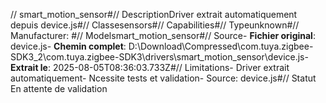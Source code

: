 // smart_motion_sensor#// DescriptionDriver extrait automatiquement depuis device.js#// Classesensors#// Capabilities#// Typeunknown#// Manufacturer: #// Modelsmart_motion_sensor#// Source- **Fichier original**: device.js- **Chemin complet**: D:\Download\Compressed\com.tuya.zigbee-SDK3_2\com.tuya.zigbee-SDK3\drivers\smart_motion_sensor\device.js- **Extrait le**: 2025-08-05T08:36:03.733Z#// Limitations- Driver extrait automatiquement- Ncessite tests et validation- Source: device.js#// Statut En attente de validation